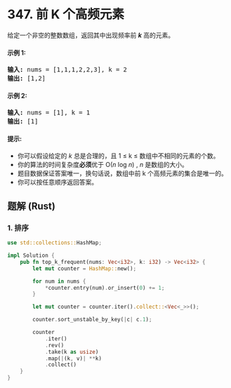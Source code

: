 # 347. 前 K 个高频元素
给定一个非空的整数数组，返回其中出现频率前 ***k*** 高的元素。

#### 示例 1:
<pre>
<b>输入:</b> nums = [1,1,1,2,2,3], k = 2
<b>输出:</b> [1,2]
</pre>

#### 示例 2:
<pre>
<b>输入:</b> nums = [1], k = 1
<b>输出:</b> [1]
</pre>

#### 提示:
* 你可以假设给定的 *k* 总是合理的，且 1 ≤ k ≤ 数组中不相同的元素的个数。
* 你的算法的时间复杂度**必须**优于 O(*n* log *n*) , *n* 是数组的大小。
* 题目数据保证答案唯一，换句话说，数组中前 k 个高频元素的集合是唯一的。
* 你可以按任意顺序返回答案。

## 题解 (Rust)

### 1. 排序
```Rust
use std::collections::HashMap;

impl Solution {
    pub fn top_k_frequent(nums: Vec<i32>, k: i32) -> Vec<i32> {
        let mut counter = HashMap::new();

        for num in nums {
            *counter.entry(num).or_insert(0) += 1;
        }

        let mut counter = counter.iter().collect::<Vec<_>>();

        counter.sort_unstable_by_key(|c| c.1);

        counter
            .iter()
            .rev()
            .take(k as usize)
            .map(|(k, v)| **k)
            .collect()
    }
}
```
